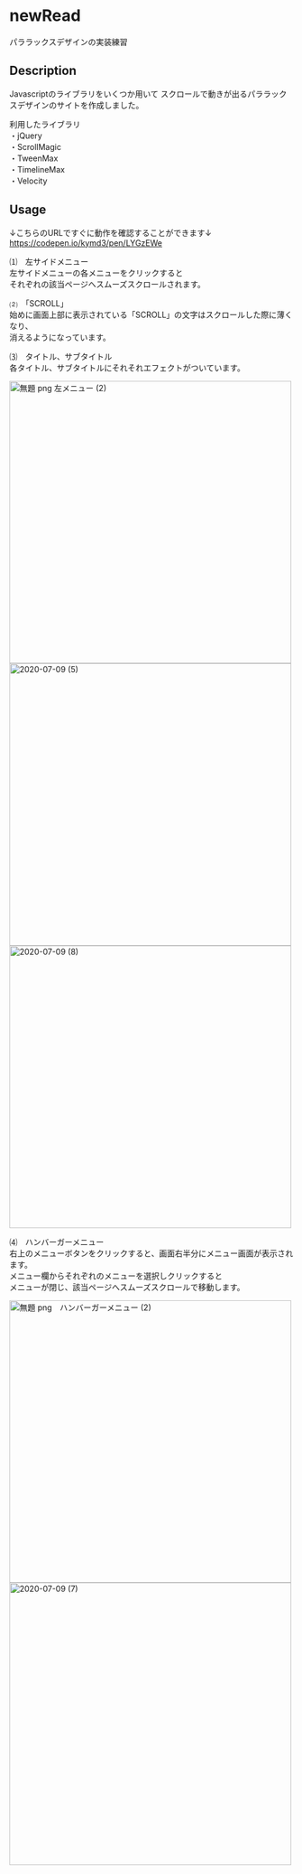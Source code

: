 # newRead

パララックスデザインの実装練習

## Description

Javascriptのライブラリをいくつか用いて
スクロールで動きが出るパララックスデザインのサイトを作成しました。

利用したライブラリ  
・jQuery  
・ScrollMagic  
・TweenMax  
・TimelineMax  
・Velocity  


## Usage
  
↓こちらのURLですぐに動作を確認することができます↓  
https://codepen.io/kymd3/pen/LYGzEWe
  
⑴　左サイドメニュー  
左サイドメニューの各メニューをクリックすると  
それぞれの該当ページへスムーズスクロールされます。  

⑵　「SCROLL」  
始めに画面上部に表示されている「SCROLL」の文字はスクロールした際に薄くなり、    
消えるようになっています。  
  
⑶　タイトル、サブタイトル  
各タイトル、サブタイトルにそれそれエフェクトがついています。  
  
<img width="500" alt="無題 png 左メニュー (2)" src="https://user-images.githubusercontent.com/65747602/86986336-66c79100-c1ce-11ea-9df3-498d404e4881.png">
  
<img width="500" alt="2020-07-09 (5)" src="https://user-images.githubusercontent.com/65747602/86986339-68915480-c1ce-11ea-8b09-60fbea39209d.png">
  
<img width="500" alt="2020-07-09 (8)" src="https://user-images.githubusercontent.com/65747602/86986341-69c28180-c1ce-11ea-8d1e-19bde18dca8d.png">
  
  
⑷　ハンバーガーメニュー  
右上のメニューボタンをクリックすると、画面右半分にメニュー画面が表示されます。    
メニュー欄からそれぞれのメニューを選択しクリックすると  
メニューが閉じ、該当ページへスムーズスクロールで移動します。  
  
<img width="500" alt="無題 png　ハンバーガーメニュー (2)" src="https://user-images.githubusercontent.com/65747602/86986349-6dee9f00-c1ce-11ea-8ab3-5657c75239c2.png">
  
<img width="500" alt="2020-07-09 (7)" src="https://user-images.githubusercontent.com/65747602/86986384-865eb980-c1ce-11ea-8116-c42710b411eb.png">

